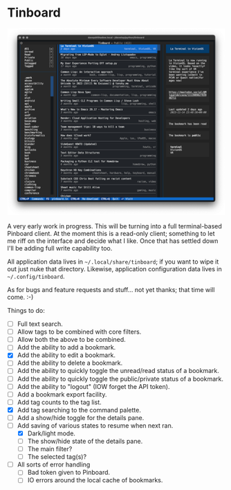 # Tinboard

![Tinboard](https://raw.githubusercontent.com/davep/tinboard/main/tinboard.png)

A very early work in progress. This will be turning into a full
terminal-based Pinboard client. At the moment this is a read-only client;
something to let me riff on the interface and decide what I like. Once that
has settled down I'll be adding full write capability too.

All application data lives in `~/.local/share/tinboard`; if you want to wipe
it out just nuke that directory. Likewise, application configuration data
lives in `~/.config/tinboard`.

As for bugs and feature requests and stuff... not yet thanks; that time will
come. :-)

Things to do:

- [ ] Full text search.
- [ ] Allow tags to be combined with core filters.
- [ ] Allow both the above to be combined.
- [ ] Add the ability to add a bookmark.
- [X] Add the ability to edit a bookmark.
- [ ] Add the ability to delete a bookmark.
- [ ] Add the ability to quickly toggle the unread/read status of a
      bookmark.
- [ ] Add the ability to quickly toggle the public/private status of a
      bookmark.
- [ ] Add the ability to "logout" (IOW forget the API token).
- [ ] Add a bookmark export facility.
- [ ] Add tag counts to the tag list.
- [X] Add tag searching to the command palette.
- [ ] Add a show/hide toggle for the details pane.
- [ ] Add saving of various states to resume when next ran.
  - [X] Dark/light mode.
  - [ ] The show/hide state of the details pane.
  - [ ] The main filter?
  - [ ] The selected tag(s)?
- [ ] All sorts of error handling
  - [ ] Bad token given to Pinboard.
  - [ ] IO errors around the local cache of bookmarks.

[//]: # (README.md ends here)
